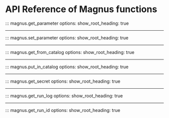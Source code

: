 # API Reference of Magnus functions


::: magnus.get_parameter
    options:
        show_root_heading: true

---

::: magnus.set_parameter
    options:
        show_root_heading: true

---

::: magnus.get_from_catalog
    options:
        show_root_heading: true

---

::: magnus.put_in_catalog
    options:
        show_root_heading: true

---

::: magnus.get_secret
    options:
        show_root_heading: true


---

::: magnus.get_run_log
    options:
        show_root_heading: true


---

::: magnus.get_run_id
    options:
        show_root_heading: true
